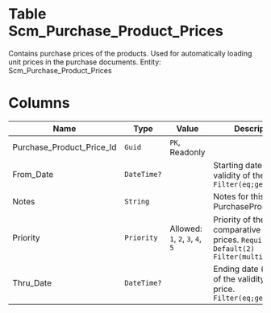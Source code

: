 # Table Scm_Purchase_Product_Prices

Contains purchase prices of the products. Used for automatically loading unit prices in the purchase documents. Entity: Scm_Purchase_Product_Prices

# Columns

| Name | Type | Value | Description |
| - | - | - | --- |
|Purchase_Product_Price_Id|`Guid`|`PK`, Readonly||
|From_Date|`DateTime?`||Starting date of validity of the price. `Filter(eq;ge;le)` |
|Notes|`String`||Notes for this PurchaseProductPrice. |
|Priority|`Priority`|Allowed: `1`, `2`, `3`, `4`, `5`|Priority of the price comparative to other prices. `Required` `Default(2)` `Filter(multi eq)` |
|Thru_Date|`DateTime?`||Ending date (inclusive) of the validity of the price. `Filter(eq;ge;le)` |
